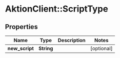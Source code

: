 # AktionClient::ScriptType

## Properties
Name | Type | Description | Notes
------------ | ------------- | ------------- | -------------
**new_script** | **String** |  | [optional] 


